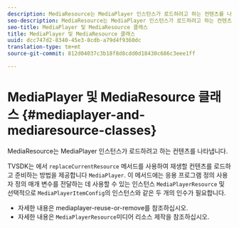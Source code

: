```yaml
---
description: MediaResource는 MediaPlayer 인스턴스가 로드하려고 하는 컨텐츠를 나타냅니다.
seo-description: MediaResource는 MediaPlayer 인스턴스가 로드하려고 하는 컨텐츠를 나타냅니다.
seo-title: MediaPlayer 및 MediaResource 클래스
title: MediaPlayer 및 MediaResource 클래스
uuid: dcc747d2-8340-45e3-8cdb-a79d4f9360dc
translation-type: tm+mt
source-git-commit: 812d04037c3b18f8d8cdd0d18430c686c3eee1ff

---
```



# MediaPlayer 및 MediaResource 클래스 {#mediaplayer-and-mediaresource-classes}

MediaResource는 MediaPlayer 인스턴스가 로드하려고 하는 컨텐츠를 나타냅니다.

<!--<a id="section_431AB7221E0249BF949EC72EEB9B428A"></a>-->

TVSDK는 에서 `replaceCurrentResource` 메서드를 사용하여 재생할 컨텐츠를 로드하고 준비하는 방법을 제공합니다 `MediaPlayer`. 이 메서드에는 응용 프로그램 정의 사용자 정의 매개 변수를 전달하는 데 사용할 수 있는 인스턴스 `MediaPlayerResource` 및 선택적으로 `MediaPlayerItemConfig`의 인스턴스와 같은 두 개의 인수가 필요합니다.

* 자세한 내용은 mediaplayer-reuse-or-remove를 참조하십시오.
* 자세한 내용은 `MediaPlayerResource`미디어 리소스 제작을 참조하십시오.

